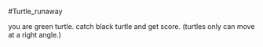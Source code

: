 #Turtle_runaway

you are green turtle.
catch black turtle and get score.
(turtles only can move at a right angle.)

